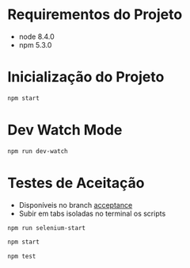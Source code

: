 # Requirementos do Projeto

- node 8.4.0
- npm 5.3.0

# Inicialização do Projeto
```bash 
npm start
```

# Dev Watch Mode
```bash 
npm run dev-watch
```

# Testes de Aceitação
- Disponíveis no branch [acceptance](https://github.com/leonardosouza/code-challenge/pull/1)
- Subir em tabs isoladas no terminal os scripts

```bash 
npm run selenium-start
```

```bash 
npm start
```

```bash 
npm test
```
